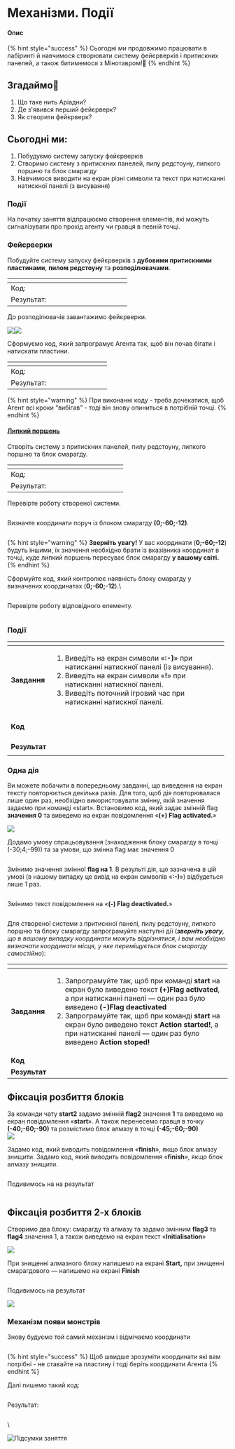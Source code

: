 # Механізми. Події

#### Опис

{% hint style="success" %}
Сьогодні ми продовжимо працювати в лабіринті й навчимося створювати систему фейєрверків і притискних панелей, а також битимемося з Мінотавром!👾
{% endhint %}

## Згадаймо🤔

1. Що таке нить Аріадни?&#x20;
2. Де з'явився перший фейєрверк?
3. Як створити фейєрверк?

## Сьогодні ми:

1. Побудуємо систему запуску фейєрверків
2. Створимо систему з притискних панелей, пилу редстоуну, липкого поршню та блок смарагду
3. Навчимося виводити на екран різні символи та текст при натисканні натискної панелі (з висування)

### Події

На початку заняття відпрацюємо створення елементів, які можуть сигналізувати про прохід агенту чи гравця в певній точці.

### Фейєрверки

Побудуйте систему запуску фейєрверків з **дубовими притискними пластинами**, **пилом редстоуну** та **розподілювачами**.

<table><thead><tr><th width="242"></th><th></th></tr></thead><tbody><tr><td>Код:</td><td><img src=".gitbook/assets/88.png" alt=""></td></tr><tr><td>Результат:</td><td><img src=".gitbook/assets/89.png" alt=""></td></tr></tbody></table>

До розподілювачів завантажимо фейєрверки.

![](<.gitbook/assets/image (26).png>)![](<.gitbook/assets/image (21).png>)

Сформуємо код, який запрограмує Агента так, щоб він почав бігати і натискати пластини.

<table><thead><tr><th width="196"></th><th></th></tr></thead><tbody><tr><td>Код:</td><td><img src=".gitbook/assets/90.png" alt=""></td></tr><tr><td>Результат:</td><td><img src=".gitbook/assets/Screen Recording (02.02.2023 16-26-37).gif" alt=""></td></tr></tbody></table>

{% hint style="warning" %}
При виконанні коду - треба дочекатися, щоб Агент всі кроки “вибігав” - тоді він знову опиниться в потрібній точці.
{% endhint %}

#### [Липкий поршень](https://makecode.com/\_gtCLmE2Lx9f3)

Створіть систему з притискних панелей, пилу редстоуну, липкого поршню та блок смарагду.

<table><thead><tr><th width="233"></th><th></th></tr></thead><tbody><tr><td>Код:</td><td><img src=".gitbook/assets/91.png" alt=""><br><img src=".gitbook/assets/92.png" alt=""></td></tr><tr><td>Результат:</td><td><img src="https://github.com/mikh-maksi/minecraft_cards2/raw/main/lesson04/img/piston01.png" alt="" data-size="original"></td></tr></tbody></table>

Перевірте роботу створеної системи.

<div align="left">

<img src="https://github.com/mikh-maksi/minecraft_cards2/raw/main/lesson04/img/piston02.gif" alt="">

</div>

Визначте координати поруч із блоком смарагду **(0;-60;-12)**.&#x20;

<figure><img src=".gitbook/assets/93.png" alt=""><figcaption></figcaption></figure>

{% hint style="warning" %}
**Зверніть увагу!** У вас координати (**0;-60;-12**) будуть іншими, їх значення необхідно брати із вказівника координат в точці, куде липкий поршень пересуває блок смарагду **у вашому світі.**
{% endhint %}

Сформуйте код, який контролює наявність блоку смарагду у визначених координатах (**0;-60;-12**).\


<figure><img src=".gitbook/assets/94.png" alt=""><figcaption></figcaption></figure>

Перевірте роботу відповідного елементу.

<figure><img src=".gitbook/assets/Screen Recording (07.02.2023 13-55-37).gif" alt=""><figcaption></figcaption></figure>

### Події

<table><thead><tr><th> </th><th width="383.66666666666663"> </th></tr></thead><tbody><tr><td><strong>Завдання</strong></td><td><p></p><ol><li>Виведіть на екран символи «<strong>:-)</strong>» при натисканні натискної панелі (із висування).</li><li>Виведіть на екран символи «<strong>!</strong>» при натисканні натискної панелі.</li><li>Виведіть поточний ігровий час при натисканні натискної панелі.</li></ol></td></tr><tr><td><strong>Код</strong></td><td><p><img src=".gitbook/assets/93.png" alt="" data-size="original"></p><p><img src=".gitbook/assets/94.png" alt="" data-size="original"></p></td></tr><tr><td><strong>Результат</strong></td><td><p></p><p><img src=".gitbook/assets/Screen Recording (07.02.2023 13-55-37).gif" alt="" data-size="original"></p></td></tr></tbody></table>

### Одна дія

Ви можете побачити в попередньому завданні, що виведення на екран тексту повторюється декілька разів. Для того, щоб дія повторювалася лише один раз, необхідно використовувати змінну, якій значення задаємо при команді «start». Встановимо код, який задає змінній flag **значення 0** та виведемо на екран повідомлення «**(+) Flag activated.**»

![](.gitbook/assets/97.png)

Додамо умову спрацьовування (знаходження блоку смарагду в точці (-30;4;-99)) та за умови, що змінна flag має значення 0

<figure><img src=".gitbook/assets/95.png" alt=""><figcaption></figcaption></figure>

Змінимо значення змінної **flag на 1**. В результі дія, що зазначена в цій умові (в нашому випадку це вивід на екран символів «**:-)**») відбудеться лише 1 раз.

<figure><img src=".gitbook/assets/96.png" alt=""><figcaption></figcaption></figure>

Змінимо текст повідомлення на «**(-) Flag deactivated.**»

<figure><img src=".gitbook/assets/1123456789.gif" alt=""><figcaption></figcaption></figure>

Для створеної системи з притискної панелі, пилу редстоуну, липкого поршню та блоку смарагду запрограмуйте наступні дії (_**зверніть увагу**, що в вашому випадку координати можуть відрізнятися, і вам необхідно визначати координати місця, у яке переміщується блок смарагду самостійно_):

<table data-header-hidden><thead><tr><th> </th><th width="413.66666666666663"> </th></tr></thead><tbody><tr><td><strong>Завдання</strong></td><td><ol><li>Запрограмуйте так, щоб при команді <strong>start</strong> на екран було виведено текст <strong>(+)Flag activated</strong>, а при натисканні панелі — один раз було виведено <strong>(-)Flag deactivated</strong></li><li>Запрограмуйте так, щоб при команді <strong>start</strong> на екран було виведено текст <strong>Action started!</strong>, а при натисканні панелі — один раз було виведено <strong>Action stoped!</strong></li></ol></td></tr><tr><td><strong>Код</strong></td><td><img src=".gitbook/assets/97.png" alt=""><br><img src=".gitbook/assets/98.png" alt=""></td></tr><tr><td><strong>Результат</strong></td><td><img src=".gitbook/assets/1123456789.gif" alt="" data-size="original"></td></tr></tbody></table>



## Фіксація розбиття блоків

За команди чату **start2** задамо змінній **flag2** значення **1** та виведемо на екран повідомлення «**start**». А також перенесемо гравця в точку **(-40;-60;-90)** та розмістимо блок алмазу в точці **(-45;-60;-90)**\
![](.gitbook/assets/99.png)

Задамо код, який виводить повідомлення «**finish**», якщо блок алмазу знищити. Задамо код, який виводить повідомлення «**finish**», якщо блок алмазу знищити.

<figure><img src=".gitbook/assets/100 (2).png" alt=""><figcaption></figcaption></figure>

Подивимось на на результат

<figure><img src=".gitbook/assets/Screen Recording (07.02.2023 15-45-49).gif" alt=""><figcaption></figcaption></figure>

## Фіксація розбиття 2-х блоків

Створимо два блоку: смарагду та алмазу та задамо змінним **flag3** та **flag4** значення 1, а також виведемо на екран текст «**Initialisation**»

![](.gitbook/assets/101.png)

При знищенні алмазного блоку напишемо на екрані **Start,** при знищенні смарагдового — напишемо на екрані **Finish**

<figure><img src=".gitbook/assets/102.png" alt=""><figcaption></figcaption></figure>

Подивимось на результат

![](<.gitbook/assets/Screen Recording (07.02.2023 15-56-21).gif>)

### Механізм появи монстрів

Знову будуємо той самий механізм і відмічаємо координати

<figure><img src=".gitbook/assets/109.png" alt=""><figcaption></figcaption></figure>

{% hint style="success" %}
Щоб швидше зрозуміти координати які вам потрібні - не ставайте на пластину і тоді беріть координати Агента
{% endhint %}

Далі пишемо такий код:

<figure><img src=".gitbook/assets/110.png" alt=""><figcaption></figcaption></figure>

Результат:

<figure><img src=".gitbook/assets/Screen Recording (07.02.2023 17-22-13).gif" alt=""><figcaption></figcaption></figure>



\


![Підсумки заняття](<.gitbook/assets/Group 2393.png>)

